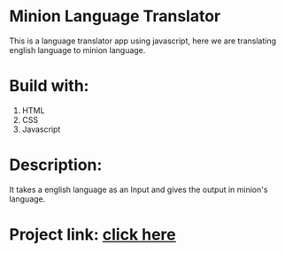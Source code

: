 # Minion Language Translator
This is a language translator app using javascript, here we are translating english language to minion language.

# Build with:
1. HTML
2. CSS 
3. Javascript

# Description:
It takes a english language as an Input and gives the output in minion's language.

# Project link: [click here](https://minionspeech.netlify.app/)
